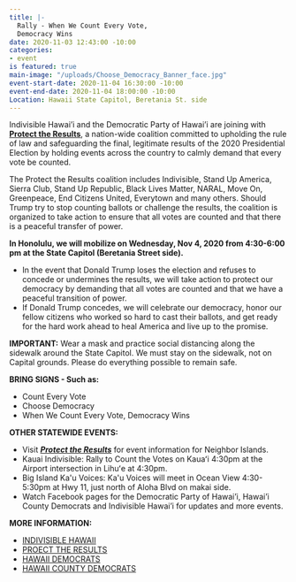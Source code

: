 ```yaml
---
title: |-
  Rally - When We Count Every Vote,
  Democracy Wins
date: 2020-11-03 12:43:00 -10:00
categories:
- event
is featured: true
main-image: "/uploads/Choose_Democracy_Banner_face.jpg"
event-start-date: 2020-11-04 16:30:00 -10:00
event-end-date: 2020-11-04 18:00:00 -10:00
Location: Hawaii State Capitol, Beretania St. side
---
```


Indivisible Hawai’i and the Democratic Party of Hawai’i are joining with [**Protect the Results**](https://ProtectTheResults.com), a nation-wide coalition committed to upholding the rule of law and safeguarding the final, legitimate results of the 2020 Presidential Election by holding events across the country to calmly demand that every vote be counted. 

The Protect the Results coalition includes Indivisible, Stand Up America, Sierra Club, Stand Up Republic, Black Lives Matter, NARAL, Move On, Greenpeace, End Citizens United, Everytown and many others.  Should Trump try to stop counting ballots or challenge the results, the coalition is organized to take action to ensure that all votes are counted and that there is a peaceful transfer of power.
 
**In Honolulu, we will mobilize on Wednesday, Nov 4, 2020 from 4:30-6:00 pm at the State Capitol (Beretania Street side).**
* In the event that Donald Trump loses the election and refuses to concede or undermines the results, we will take action to protect our democracy by demanding that all votes are counted and that we have a peaceful transition of power. 
* If Donald Trump concedes, we will celebrate our democracy, honor our fellow citizens who worked so hard to cast their ballots, and get ready for the hard work ahead to heal America and live up to the promise. 

**IMPORTANT:**  Wear a mask and practice social distancing along the sidewalk around the State Capitol.  We must stay on the sidewalk, not on Capital grounds.  Please do everything possible to remain safe.

**BRING SIGNS - Such as:** 
* Count Every Vote
* Choose Democracy
* When We Count Every Vote, Democracy Wins

**OTHER STATEWIDE EVENTS:**  
* Visit [***Protect the Results***](https://ProtectTheResults.com) for event information for Neighbor Islands.  
* Kauai Indivisible: Rally to Count the Votes on Kauaʻi 4:30pm at the Airport intersection in Lihuʻe at 4:30pm.
* Big Island Ka'u Voices:  Ka'u Voices will meet in Ocean View 4:30-5:30pm at Hwy 11, just north of Aloha Blvd on makai side.  
* Watch Facebook pages for the Democratic Party of Hawai’i, Hawai’i County Democrats and Indivisible Hawai’i for updates and more events.   

**MORE INFORMATION:** 
* [INDIVISIBLE HAWAII](https://IndivisibleHawaii.org)
* [PROECT THE RESULTS](https://ProtectTheResults.com)
* [HAWAII DEMOCRATS](https://HawaiiDemocrats.org)
* [HAWAII COUNTY DEMOCRATS](https://HawaiiCountyDemocrats.org)